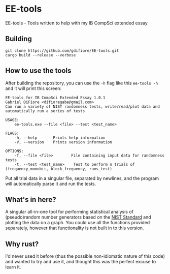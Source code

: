 # EE-tools
EE-tools - Tools written to help with my IB CompSci extended essay

## Building

```
git clone https://github.com/gdifiore/EE-tools.git
cargo build --release --verbose
```

## How to use the tools
After building the repository, you can use the `-h` flag like this `ee-tools -h` and it will print this screen:
```
EE-tools for IB CompSci Extended Essay 1.0.1
Gabriel DiFiore <difioregabe@gmail.com>
Can run a variety of NIST randomness tests, write/read/plot data and automatically run a series of tests

USAGE:
    ee-tools.exe --file <file> --test <test_name>

FLAGS:
    -h, --help       Prints help information
    -V, --version    Prints version information

OPTIONS:
    -f, --file <file>        File containing input data for randomness tests
    -t, --test <test_name>    Test to perform n trials of (frequency_monobit, block_frequency, runs_test)
```

Put all trial data in a singular file, separated by newlines, and the program will automatically parse it and run the tests.

## What's in here?
A singular all-in-one tool for performing statistical analysis of (pseudo)random number generators based on the [NIST Standard](https://nvlpubs.nist.gov/nistpubs/Legacy/SP/nistspecialpublication800-22r1a.pdf) and plotting the data on a graph. You could use all the functions provided separately, however that functionality is not built in to this version.

## Why rust?
I'd never used it before (thus the possible non-idiomatic nature of this code) and wanted to try and use it, and thought this was the perfect excuse to learn it.
